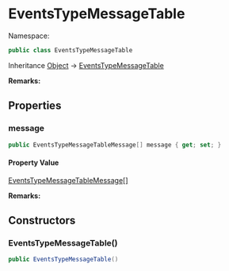 # EventsTypeMessageTable

Namespace:

```csharp
public class EventsTypeMessageTable
```

Inheritance [Object](https://docs.microsoft.com/en-us/dotnet/api/system.object) → [EventsTypeMessageTable](./eventstypemessagetable.md)

**Remarks:**



## Properties

### <a id="properties-message"/>**message**

```csharp
public EventsTypeMessageTableMessage[] message { get; set; }
```

#### Property Value

[EventsTypeMessageTableMessage[]](./eventstypemessagetablemessage.md)<br>

**Remarks:**



## Constructors

### <a id="constructors-.ctor"/>**EventsTypeMessageTable()**

```csharp
public EventsTypeMessageTable()
```
